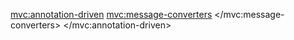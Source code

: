 
<bean id="customObjectMapper" class="com.fasterxml.jackson.databind.ObjectMapper">
    <property name="dateFormat">
        <bean class="com.fasterxml.jackson.databind.util.StdDateFormat" />
    </property>
</bean>

<bean class="org.springframework.http.converter.json.MappingJackson2HttpMessageConverter">
    <property name="objectMapper" ref="customObjectMapper" />
</bean>

<mvc:annotation-driven>
    <mvc:message-converters>
        <bean class="org.springframework.http.converter.json.MappingJackson2HttpMessageConverter">
            <property name="objectMapper" ref="customObjectMapper" />
        </bean>
    </mvc:message-converters>
</mvc:annotation-driven>
